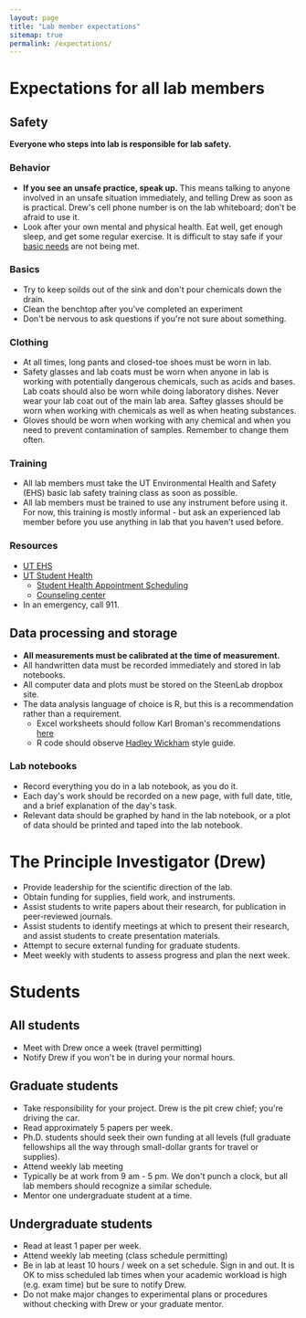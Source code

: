 ```yaml
---
layout: page
title: "Lab member expectations"
sitemap: true
permalink: /expectations/
---
```


# Expectations for all lab members

## Safety

**Everyone who steps into lab is responsible for lab safety.**

### Behavior

* **If you see an unsafe practice, speak up.** This means talking to anyone involved in an unsafe situation immediately, and telling Drew as soon as is practical. Drew's cell phone number is on the lab whiteboard; don't be afraid to use it.
* Look after your own mental and physical health. Eat well, get enough sleep, and get some regular exercise. It is difficult to stay safe if your [basic needs](https://en.wikipedia.org/wiki/Maslow%27s_hierarchy_of_needs) are not being met.

### Basics
* Try to keep soilds out of the sink and don't pour chemicals down the drain.
* Clean the benchtop after you've completed an experiment
* Don't be nervous to ask questions if you're not sure about something.

### Clothing

* At all times, long pants and closed-toe shoes must be worn in lab. 
* Safety glasses and lab coats must be worn when anyone in lab is working with potentially dangerous chemicals, such as acids and bases. Lab coats should also be worn while doing laboratory dishes. Never wear your lab coat out of the main lab area. Saftey glasses should be worn when working with chemicals as well as when heating substances.
* Gloves should be worn when working with any chemical and when you need to prevent contamination of samples. Remember to change them often.

### Training

* All lab members must take the UT Environmental Health and Safety (EHS) basic lab safety training class as soon as possible.
* All lab members must be trained to use any instrument before using it. For now, this training is mostly informal - but ask an experienced lab member before you use anything in lab that you haven't used before.

### Resources

* [UT EHS](https://ehs.utk.edu/)
* [UT Student Health](http://studenthealth.utk.edu/)
    * [Student Health Appointment Scheduling](http://studenthealth.utk.edu/online-schedulingstudent-health-portal/)
    * [Counseling center](http://studenthealth.utk.edu/online-schedulingstudent-health-portal/)
* In an emergency, call 911.

## Data processing and storage

* **All measurements must be calibrated at the time of measurement.**
* All handwritten data must be recorded immediately and stored in lab notebooks.
* All computer data and plots must be stored on the SteenLab dropbox site.
* The data analysis language of choice is R, but this is a recommendation rather than a requirement. 
    * Excel worksheets should follow Karl Broman's recommendations [here](http://kbroman.org/dataorg/)
    * R code should observe [Hadley Wickham](http://adv-r.had.co.nz/Style.html) style guide.

### Lab notebooks

* Record everything you do in a lab notebook, as you do it.
* Each day's work should be recorded on a new page, with full date, title, and a brief explanation of the day's task.
* Relevant data should be graphed by hand in the lab notebook, or a plot of data should be printed and taped into the lab notebook.

# The Principle Investigator (Drew)

* Provide leadership for the scientific direction of the lab.
* Obtain funding for supplies, field work, and instruments.
* Assist students to write papers about their research, for publication in peer-reviewed journals.
* Assist students to identify meetings at which to present their research, and assist students to create presentation materials.
* Attempt to secure external funding for graduate students.
* Meet weekly with students to assess progress and plan the next week.

# Students

## All students

* Meet with Drew once a week (travel permitting)
* Notify Drew if you won't be in during your normal hours.

## Graduate students

* Take responsibility for your project. Drew is the pit crew chief; you're driving the car.
* Read approximately 5 papers per week.
* Ph.D. students should seek their own funding at all levels (full graduate fellowships all the way through small-dollar grants for travel or supplies).
* Attend weekly lab meeting
* Typically be at work from 9 am - 5 pm. We don't punch a clock, but all lab members should recognize a similar schedule.
* Mentor one undergraduate student at a time.

## Undergraduate students

* Read at least 1 paper per week.
* Attend weekly lab meeting (class schedule permitting)
* Be in lab at least 10 hours / week on a set schedule. Sign in and out. It is OK to miss scheduled lab times when your academic workload is high (e.g. exam time) but be sure to notify Drew.
* Do not make major changes to experimental plans or procedures without checking with Drew or your graduate mentor.


